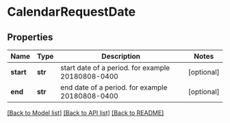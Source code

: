 # CalendarRequestDate

## Properties
Name | Type | Description | Notes
------------ | ------------- | ------------- | -------------
**start** | **str** | start date of a period. for example 20180808-0400 | [optional] 
**end** | **str** | end date of a period. for example 20180808-0400 | [optional] 

[[Back to Model list]](../README.md#documentation-for-models) [[Back to API list]](../README.md#documentation-for-api-endpoints) [[Back to README]](../README.md)



